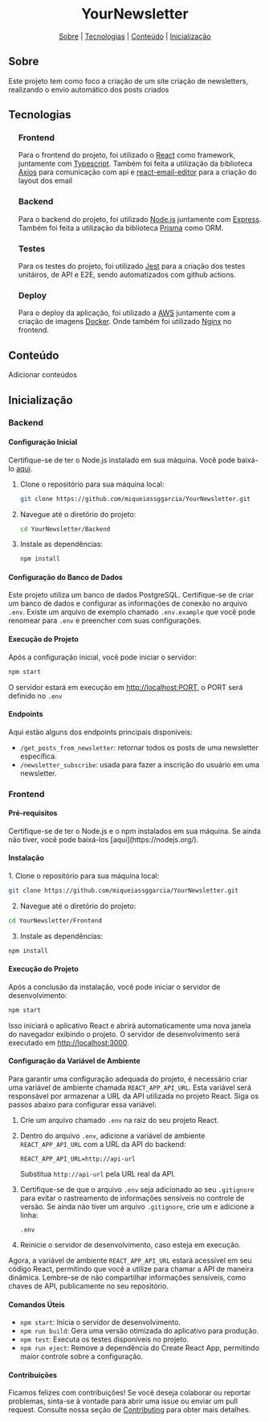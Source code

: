 <style>
  .tecnologias-div {
    margin-left: 20px;
  }
</style>

<div align="center">
  <h1>YourNewsletter</h1>
  <a href="#sobre">Sobre</a> |
  <a href="#tecnologias">Tecnologias</a> |
  <a href="#conteudo">Conteúdo</a> |
  <a href="#inicializacao">Inicialização</a>
</div>

<h2 id="sobre">Sobre</h2>
<p>Este projeto tem como foco a criação de um site criação de newsletters, realizando o envio automático dos posts criados</p>

<h2 id="tecnologias">Tecnologias</h2>
<div class="tecnologias-div">
  <h3>Frontend</h3>
  <p>Para o frontend do projeto, foi utilizado o <a href="https://react.dev/">React</a> como framework, juntamente com <a href="https://www.typescriptlang.org/">Typescript</a>. Também foi feita a utilização da biblioteca <a href="https://axios-http.com/">Axios</a> para comunicação com api e <a href="https://github.com/unlayer/react-email-editor">react-email-editor</a> para a criação do layout dos email</p>
  
  <h3>Backend</h3>
  <p>Para o backend do projeto, foi utilizado <a href="https://nodejs.org/en">Node.js</a> juntamente com <a href="https://expressjs.com/pt-br/">Express</a>. Também foi feita a utilização da biblioteca <a href="https://www.prisma.io/">Prisma</a> como ORM.

  <h3>Testes</h3>
  <p>Para os testes do projeto, foi utilizado <a href="https://jestjs.io/pt-BR/">Jest</a> para a criação dos testes unitáiros, de API e E2E, sendo automatizados com github actions.

  <h3>Deploy</h3>
  <p>Para o deploy da aplicação, foi utilizado a <a href="https://aws.amazon.com/">AWS</a> juntamente com a criação de imagens <a href="https://www.docker.com/">Docker</a>. Onde também foi utilizado <a href="https://www.nginx.com/">Nginx</a> no frontend.
</div>

<h2 id="conteudo">Conteúdo</h2>
<p>Adicionar conteúdos</p>

<h2 id="inicializacao">Inicialização</h2>
<h3>Backend</h3>
<h4>Configuração Inicial</h4>

Certifique-se de ter o Node.js instalado em sua máquina. Você pode baixá-lo [aqui](https://nodejs.org/).

1. Clone o repositório para sua máquina local:

    ```bash
    git clone https://github.com/miqueiassggarcia/YourNewsletter.git
    ```

2. Navegue até o diretório do projeto:

    ```bash
    cd YourNewsletter/Backend
    ```

3. Instale as dependências:

    ```bash
    npm install
    ```

<h4>Configuração do Banco de Dados</h4>

Este projeto utiliza um banco de dados PostgreSQL. Certifique-se de criar um banco de dados e configurar as informações de conexão no arquivo `.env`. Existe um arquivo de exemplo chamado `.env.example` que você pode renomear para `.env` e preencher com suas configurações.

<h4>Execução do Projeto</h4>

Após a configuração inicial, você pode iniciar o servidor:

```bash
npm start
```

O servidor estará em execução em [http://localhost:PORT](http://localhost:PORT), o PORT será definido no `.env`

<h4>Endpoints</h4>

Aqui estão alguns dos endpoints principais disponíveis:

- `/get_posts_from_newsletter`: retornar todos os posts de uma newsletter específica.
- `/newsletter_subscribe`: usada para fazer a inscrição do usuário em uma newsletter.

<h3>Frontend</h3>
<h4>Pré-requisitos</h4>
Certifique-se de ter o Node.js e o npm instalados em sua máquina. Se ainda não tiver, você pode baixá-los [aqui](https://nodejs.org/).

<h4>Instalação</h4>
1. Clone o repositório para sua máquina local:

  ```bash
  git clone https://github.com/miqueiassggarcia/YourNewsletter.git
  ```

2. Navegue até o diretório do projeto:

  ```bash
  cd YourNewsletter/Frontend
  ```

3. Instale as dependências:

  ```bash
  npm install
  ```

<h4>Execução do Projeto</h4>

Após a conclusão da instalação, você pode iniciar o servidor de desenvolvimento:

  ```bash
  npm start
  ```

Isso iniciará o aplicativo React e abrirá automaticamente uma nova janela do navegador exibindo o projeto. O servidor de desenvolvimento será executado em [http://localhost:3000](http://localhost:3000).

<h4>Configuração da Variável de Ambiente</h4>

Para garantir uma configuração adequada do projeto, é necessário criar uma variável de ambiente chamada `REACT_APP_API_URL`. Esta variável será responsável por armazenar a URL da API utilizada no projeto React. Siga os passos abaixo para configurar essa variável:

1. Crie um arquivo chamado `.env` na raiz do seu projeto React.

2. Dentro do arquivo `.env`, adicione a variável de ambiente `REACT_APP_API_URL` com a URL da API do backend:

    ```env
    REACT_APP_API_URL=http://api-url
    ```

    Substitua `http://api-url` pela URL real da API.

3. Certifique-se de que o arquivo `.env` seja adicionado ao seu `.gitignore` para evitar o rastreamento de informações sensíveis no controle de versão. Se ainda não tiver um arquivo `.gitignore`, crie um e adicione a linha:

    ```gitignore
    .env
    ```

4. Reinicie o servidor de desenvolvimento, caso esteja em execução.

Agora, a variável de ambiente `REACT_APP_API_URL` estará acessível em seu código React, permitindo que você a utilize para chamar a API de maneira dinâmica. Lembre-se de não compartilhar informações sensíveis, como chaves de API, publicamente no seu repositório.

<h4>Comandos Úteis</h4>

- `npm start`: Inicia o servidor de desenvolvimento.
- `npm run build`: Gera uma versão otimizada do aplicativo para produção.
- `npm test`: Executa os testes disponíveis no projeto.
- `npm run eject`: Remove a dependência do Create React App, permitindo maior controle sobre a configuração.

<h4>Contribuições</h4>

Ficamos felizes com contribuições! Se você deseja colaborar ou reportar problemas, sinta-se à vontade para abrir uma issue ou enviar um pull request. Consulte nossa seção de [Contributing](CONTRIBUTING.md) para obter mais detalhes.